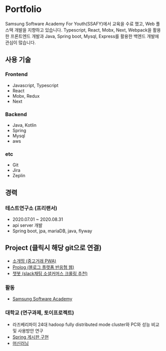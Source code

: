 # Portfolio
Samsung Software Academy For Youth(SSAFY)에서 교육을 수료 했고, Web 풀스택 개발을 지향하고 있습니다.
Typescript, React, Mobx, Next, Webpack을 활용한 프론트엔드 개발과 Java, Spring boot, Mysql, Express를 활용한 백엔드 개발에 관심이 많습니다.

## 사용 기술
### Frontend
- Javascript, Typescript
- React
- Mobx, Redux 
- Next

### Backend
- Java, Kotlin
- Spring
- Mysql
- aws

### etc
- Git
- Jira
- Zeplin


## 경력
### 테스트연구소 (프리랜서)
- 2020.07.01 ~ 2020.08.31
- api server 개발 
- Spring boot, jpa, mariaDB, java, flyway

## Project (클릭시 해당 git으로 연결)
- [소개띵 (중고거래 PWA)](https://github.com/RyuIL/sogaething-master)
- [Prolog (블로그 플랫폼 반응형 웹)](https://github.com/RyuIL/prolog-master)
- [챗봇 (slack채팅 소셜커머스 크롤링 추천)](https://github.com/RyuIL/saffy2-bootcamp)

### 활동
- [Samsung Software Academy](https://www.ssafy.com/ksp/jsp/swp/swpMain.jsp)

### 대학교 (연구과제, 토이프로젝트)
- 라즈베리파이 24대 hadoop fully distributed mode cluster와 PC와 성능 비교 및 사용방안 연구
- [Spring 게시판 구현](https://github.com/RyuIL/spring_board)
- [머신러닝](https://github.com/RyuIL/machine_learning)


